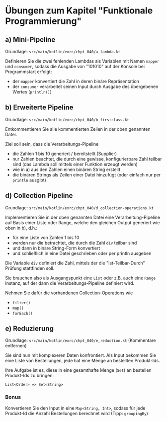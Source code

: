 # Übungen zum Kapitel "Funktionale Programmierung"

## a) Mini-Pipeline

Grundlage: `src/main/kotlin/exrc/chpt_040/a_lambda.kt`

Definieren Sie die zwei fehlenden Lambdas als Variablen mit Namen `mapper` und `consumer`, sodass die Ausgabe von
"101010" auf der Konsole bei Programmstart erfolgt:

- der `mapper` konvertiert die Zahl in deren binäre Repräsentation
- der `consumer` verarbeitet seinen Input durch Ausgabe des übergebenen Wertes (`println()`)

## b) Erweiterte Pipeline

Grundlage: `src/main/kotlin/exrc/chpt_040/b_firstclass.kt`

Entkommentieren Sie alle kommentierten Zeilen in der oben genannten Datei.

Ziel soll sein, dass die Verarbeitungs-Pipeline

* die Zahlen 1 bis 10 generiert / bereitstellt (Supplier)
* nur Zahlen beachtet, die durch eine gewisse, konfigurierbare Zahl teilbar sind (das Lambda soll mittels
  einer Funktion erzeugt werden)
* wie in a) aus den Zahlen einen binären String erstellt
* die binären Strings als Zeilen einer Datei hinzufügt (oder einfach nur per `println` ausgibt)

## d) Collection Pipeline

Grundlage: `src/main/kotlin/exrc/chpt_040/d_collection-operations.kt`

Implementieren Sie in der oben genannten Datei eine Verarbeitung-Pipeline auf Basis einer
Liste oder Range, welche den gleichen Output generiert wie oben in b), d.h.:

* für eine Liste von Zahlen 1 bis 10
* werden nur die betrachtet, die durch die Zahl `div` teilbar sind 
* und dann in binäre String-Form konvertiert
* und schließlich in eine Datei geschrieben oder per println ausgeben

Die Variable `div` definiert die Zahl, mittels der die "Ist-Teilbar-Durch" Prüfung stattfinden soll.

Sie brauchen also als Ausgangspunkt eine `List` oder z.B. auch eine `Range` Instanz, auf der dann die
Verarbeitungs-Pipeline definiert wird.

Nehmen Sie dafür die vorhandenen Collection-Operations wie

* `filter()`
* `map()`
* `forEach()`

## e) Reduzierung

Grundlage: `src/main/kotlin/exrc/chpt_040/e_reduction.kt` (Kommentare entfernen)

Sie sind nun mit komplexeren Daten konfrontiert. Als Input bekommen Sie eine Liste von Bestellungen, jede hat
eine Menge an bestellten Produkt-Ids.

Ihre Aufgabe ist es, diese in eine gesamthafte Menge (`Set`) an bestellen Produkt-Ids zu bringen:

`List<Order> => Set<String>`

### Bonus

Konvertieren Sie den Input in eine `Map<String, Int>`, sodass für jede Produkt-Id die Anzahl Bestellungen
berechnet wird (Tipp: `groupingBy`)